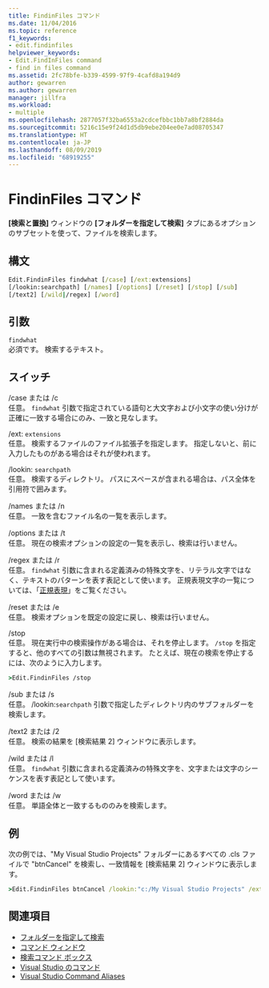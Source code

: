 ```yaml
---
title: FindinFiles コマンド
ms.date: 11/04/2016
ms.topic: reference
f1_keywords:
- edit.findinfiles
helpviewer_keywords:
- Edit.FindInFiles command
- find in files command
ms.assetid: 2fc78bfe-b339-4599-97f9-4cafd8a194d9
author: gewarren
ms.author: gewarren
manager: jillfra
ms.workload:
- multiple
ms.openlocfilehash: 2877057f32ba6553a2cdcefbbc1bb7a8bf2884da
ms.sourcegitcommit: 5216c15e9f24d1d5db9ebe204ee0e7ad08705347
ms.translationtype: HT
ms.contentlocale: ja-JP
ms.lasthandoff: 08/09/2019
ms.locfileid: "68919255"
---
```

# <a name="find-in-files-command"></a>FindinFiles コマンド
**[検索と置換]** ウィンドウの **[フォルダーを指定して検索]** タブにあるオプションのサブセットを使って、ファイルを検索します。

## <a name="syntax"></a>構文

```cmd
Edit.FindinFiles findwhat [/case] [/ext:extensions]
[/lookin:searchpath] [/names] [/options] [/reset] [/stop] [/sub]
[/text2] [/wild|/regex] [/word]
```

## <a name="arguments"></a>引数

`findwhat`\
必須です。 検索するテキスト。

## <a name="switches"></a>スイッチ
/case または /c\
任意。 `findwhat` 引数で指定されている語句と大文字および小文字の使い分けが正確に一致する場合にのみ、一致と見なします。

/ext: `extensions`\
任意。 検索するファイルのファイル拡張子を指定します。 指定しないと、前に入力したものがある場合はそれが使われます。

/lookin: `searchpath`\
任意。 検索するディレクトリ。 パスにスペースが含まれる場合は、パス全体を引用符で囲みます。

/names または /n\
任意。 一致を含むファイル名の一覧を表示します。

/options または /t\
任意。 現在の検索オプションの設定の一覧を表示し、検索は行いません。

/regex または /r\
任意。 `findwhat` 引数に含まれる定義済みの特殊文字を、リテラル文字ではなく、テキストのパターンを表す表記として使います。 正規表現文字の一覧については、「[正規表現](../../ide/using-regular-expressions-in-visual-studio.md)」をご覧ください。

/reset または /e\
任意。 検索オプションを既定の設定に戻し、検索は行いません。

/stop\
任意。 現在実行中の検索操作がある場合は、それを停止します。 `/stop` を指定すると、他のすべての引数は無視されます。 たとえば、現在の検索を停止するには、次のように入力します。

```cmd
>Edit.FindinFiles /stop
```

/sub または /s\
任意。 /lookin:`searchpath` 引数で指定したディレクトリ内のサブフォルダーを検索します。

/text2 または /2\
任意。 検索の結果を [検索結果 2] ウィンドウに表示します。

/wild または /l\
任意。 `findwhat` 引数に含まれる定義済みの特殊文字を、文字または文字のシーケンスを表す表記として使います。

/word または /w\
任意。 単語全体と一致するもののみを検索します。

## <a name="example"></a>例
次の例では、"My Visual Studio Projects" フォルダーにあるすべての .cls ファイルで "btnCancel" を検索し、一致情報を [検索結果 2] ウィンドウに表示します。

```cmd
>Edit.FindinFiles btnCancel /lookin:"c:/My Visual Studio Projects" /ext:*.cls /text2
```

## <a name="see-also"></a>関連項目

- [フォルダーを指定して検索](../../ide/find-in-files.md)
- [コマンド ウィンドウ](../../ide/reference/command-window.md)
- [検索コマンド ボックス](../../ide/find-command-box.md)
- [Visual Studio のコマンド](../../ide/reference/visual-studio-commands.md)
- [Visual Studio Command Aliases](../../ide/reference/visual-studio-command-aliases.md)